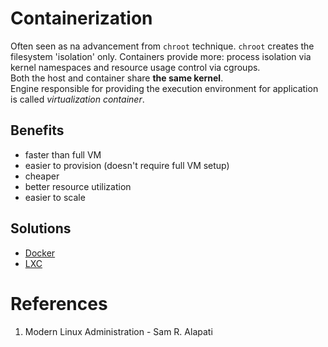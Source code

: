 # Containerization
Often seen as na advancement from `chroot` technique. `chroot` creates the filesystem 'isolation' only.
Containers provide more: process isolation via kernel namespaces and resource usage control via cgroups.  
Both the host and container share **the same kernel**.  
Engine responsible for providing the execution environment for application is called _virtualization container_. 

## Benefits
 - faster than full VM
 - easier to provision (doesn't require full VM setup)
 - cheaper
 - better resource utilization
 - easier to scale 

## Solutions
- [Docker](https://github.com/kiemlicz/util/wiki/Docker)
- [LXC](https://github.com/kiemlicz/util/wiki/LXC)

# References
 1. Modern Linux Administration - Sam R. Alapati
